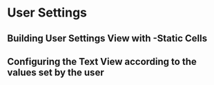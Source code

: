 # User Settings

## Building User Settings View with -Static Cells

## Configuring the Text View according to the values set by the user

